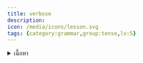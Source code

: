 ```yaml
---
title: verbose
description: 
icon: /media/icons/lesson.svg
tags: {category:grammar,group:tense,lv:5}
---
```


<details>
<summary>เนื้อหา</summary>

<details>

<summary>แบบฝึกหัด</summary>

<details>